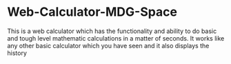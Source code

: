 # Web-Calculator-MDG-Space
This is a web calculator which has the functionality and ability to do basic and tough level mathematic calculations in a matter of seconds.
It works like any other basic calculator which you have seen and it also displays the history 
